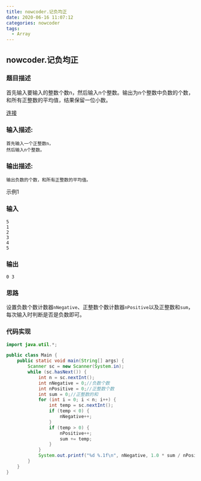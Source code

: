 ```yaml
---
title: nowcoder.记负均正
date: 2020-06-16 11:07:12
categories: nowcoder
tags:
  - Array
---
```


## nowcoder.记负均正

### 题目描述

首先输入要输入的整数个数n，然后输入n个整数。输出为n个整数中负数的个数，和所有正整数的平均值，结果保留一位小数。

[连接](https://www.nowcoder.com/practice/6abde6ffcc354ea1a8333836bd6876b8?tpId=37&&tqId=21320&rp=1&ru=/ta/huawei&qru=/ta/huawei/question-ranking)

<!--more-->

### 输入描述:

```
首先输入一个正整数n，
然后输入n个整数。
```

### 输出描述:

```
输出负数的个数，和所有正整数的平均值。
```

示例1

### 输入

```
5
1
2
3
4
5
```

### 输出

```
0 3
```



### 思路

设置负数个数计数器`nNegative`、正整数个数计数器`nPositive`以及正整数和`sum`，每次输入时判断是否是负数即可。



### 代码实现

```java
import java.util.*;

public class Main {
    public static void main(String[] args) {
        Scanner sc = new Scanner(System.in);
        while (sc.hasNext()) {
            int n = sc.nextInt();
            int nNegative = 0;//负数个数
            int nPositive = 0;//正整数个数
            int sum = 0;//正整数的和
            for (int i = 0; i < n; i++) {
                int temp = sc.nextInt();
                if (temp < 0) {
                    nNegative++;
                }
                if (temp > 0) {
                    nPositive++;
                    sum += temp;
                }
            }
            System.out.printf("%d %.1f\n", nNegative, 1.0 * sum / nPositive);
        }
    }
}
```

